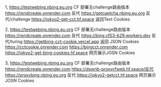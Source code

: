1,
https://testwebing.nbing.eu.org CF 部署无challenge路由版本
https://rendcreate.onrender.com 反代 
https://getcaptcha.nbing.eu.org 反代/challenge
https://jokyo2-get-cct.hf.space 返回Text Cookies

2,
https://testwebing.nbing.eu.org CF 部署无challenge路由版本
https://rendcreate.onrender.com 反代
https://bing.cf03-b29.workers.dev 反代/turing
https://getbing-cct-cookie.vercel.app  返回 JSON Cookies
     https://cctcookie.onrender.com  https://bingcct.onrender.com 
https://jokyo2-get-bing-cookies.hf.space  网页展示JOSN Cookies

3,
https://testwebing.nbing.eu.org CF 部署无challenge路由版本
https://rendcreate.onrender.com https://dswnb-proxycfweb.hf.space/反代
https://proxybing.nbing.eu.org 反代
https://jokyo2-getcct.hf.space 网页展示JOSN Cookies

